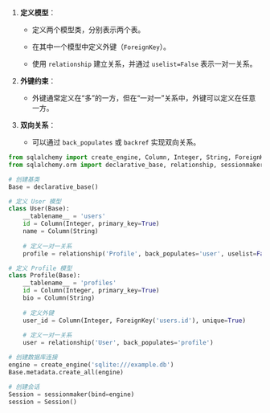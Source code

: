 1. **定义模型**：
    
    - 定义两个模型类，分别表示两个表。
        
    - 在其中一个模型中定义外键（`ForeignKey`）。
        
    - 使用 `relationship` 建立关系，并通过 `uselist=False` 表示一对一关系。
        
2. **外键约束**：
    
    - 外键通常定义在“多”的一方，但在“一对一”关系中，外键可以定义在任意一方。
        
3. **双向关系**：
    
    - 可以通过 `back_populates` 或 `backref` 实现双向关系。

```python
from sqlalchemy import create_engine, Column, Integer, String, ForeignKey
from sqlalchemy.orm import declarative_base, relationship, sessionmaker

# 创建基类
Base = declarative_base()

# 定义 User 模型
class User(Base):
    __tablename__ = 'users'
    id = Column(Integer, primary_key=True)
    name = Column(String)
    
    # 定义一对一关系
    profile = relationship('Profile', back_populates='user', uselist=False)

# 定义 Profile 模型
class Profile(Base):
    __tablename__ = 'profiles'
    id = Column(Integer, primary_key=True)
    bio = Column(String)
    
    # 定义外键
    user_id = Column(Integer, ForeignKey('users.id'), unique=True)
    
    # 定义一对一关系
    user = relationship('User', back_populates='profile')

# 创建数据库连接
engine = create_engine('sqlite:///example.db')
Base.metadata.create_all(engine)

# 创建会话
Session = sessionmaker(bind=engine)
session = Session()
```